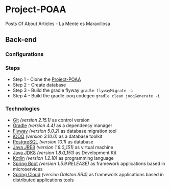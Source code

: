 # Project-POAA
Posts Of About Articles - La Mente es Maravillosa

## Back-end

### Configurations

### Steps
* Step 1 - Clone the [Project-POAA](https://github.com/brow-joe/Project-POAA)
* Step 2 - Create database
* Step 3 - Build the gradle flyway `gradle flywayMigrate -i`
* Step 4 - Build the gradle jooq codegen `gradle clean jooqGenerate -i`

### Technologies
* [Git](https://git-scm.com/) *(version 2.15.1)* as control version
* [Gradle](https://gradle.org/) *(version 4.4)* as a dependency manager
* [Flyway](https://flywaydb.org/) *(version 5.0.2)* as database migration tool
* [jOOQ](https://www.jooq.org/) *(version 3.10.0)* as a database toolkit
* [PostgreSQL](https://www.postgresql.org/) *(version 10.1)* as database
* [Java JRE8](http://www.oracle.com/technetwork/java/javase/downloads/server-jre8-downloads-2133154.html) *(version 1.8.0_151)* as virtual machine
* [Java JDK8](http://www.oracle.com/technetwork/pt/java/javase/downloads/jdk8-downloads-2133151.html) *(version 1.8.0_151)* as Development Kit
* [Kotlin](https://kotlinlang.org/docs/reference/using-gradle.html) *(version 1.2.10)* as programming language
* [Spring Boot](https://projects.spring.io/spring-boot/) *(version 1.5.9.RELEASE)* as framework applications based in microservices
* [Spring Cloud](http://projects.spring.io/spring-cloud/) *(version Dalston.SR4)* as framework applications based in distributed applications tools
